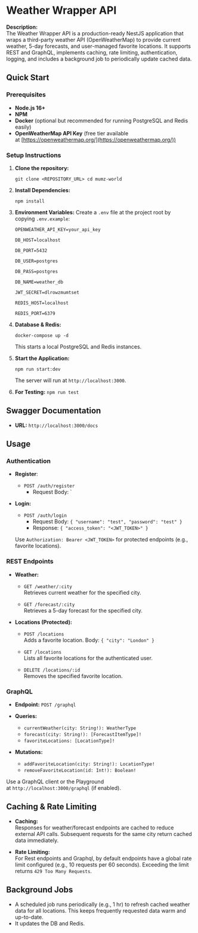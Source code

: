 # Weather Wrapper API

**Description:**  
The Weather Wrapper API is a production-ready NestJS application that wraps a third-party weather API (OpenWeatherMap) to provide current weather, 5-day forecasts, and user-managed favorite locations. It supports REST and GraphQL, implements caching, rate limiting, authentication, logging, and includes a background job to periodically update cached data.

## Quick Start

### Prerequisites

- **Node.js 16+**
- **NPM**
- **Docker** (optional but recommended for running PostgreSQL and Redis easily)
- **OpenWeatherMap API Key** (free tier available at [https://openweathermap.org/](https://openweathermap.org/))

### Setup Instructions

1. **Clone the repository:**
    
    `git clone <REPOSITORY_URL> cd mumz-world`
    
2. **Install Dependencies:**
    
    `npm install`
    
3. **Environment Variables:** Create a `.env` file at the project root by copying `.env.example`:
    ```
    OPENWEATHER_API_KEY=your_api_key

    DB_HOST=localhost

    DB_PORT=5432

    DB_USER=postgres

    DB_PASS=postgres

    DB_NAME=weather_db

    JWT_SECRET=dlrowzmumtset

    REDIS_HOST=localhost

    REDIS_PORT=6379
    ```
    
4. **Database & Redis:**
    
    `docker-compose up -d`
    
    This starts a local PostgreSQL and Redis instances.
    
5. **Start the Application:**
    
    `npm run start:dev`
    
    The server will run at `http://localhost:3000`.

6. **For Testing:**
    `npm run test`

## Swagger Documentation

- **URL:** `http://localhost:3000/docs`

## Usage

### Authentication

- **Register**:

	- `POST /auth/register`
		- Request Body: 
`
- **Login:**
    
    - `POST /auth/login`
	    - Request Body: `{ "username": "test", "password": "test" }`
	    - Response: `{ "access_token": "<JWT_TOKEN>" }`
    
    Use `Authorization: Bearer <JWT_TOKEN>` for protected endpoints (e.g., favorite locations).

### REST Endpoints

- **Weather:**
    
    - `GET /weather/:city`  
        Retrieves current weather for the specified city.
        
    - `GET /forecast/:city`  
        Retrieves a 5-day forecast for the specified city.
        
- **Locations (Protected):**
    
    - `POST /locations`  
        Adds a favorite location. Body: `{ "city": "London" }`
        
    - `GET /locations`  
        Lists all favorite locations for the authenticated user.
        
    - `DELETE /locations/:id`  
        Removes the specified favorite location.
        

### GraphQL

- **Endpoint:** `POST /graphql`
    
- **Queries:**
    
    - `currentWeather(city: String!): WeatherType`
    - `forecast(city: String!): [ForecastItemType]!`
    - `favoriteLocations: [LocationType]!`
- **Mutations:**
    
    - `addFavoriteLocation(city: String!): LocationType!`
    - `removeFavoriteLocation(id: Int!): Boolean!`

Use a GraphQL client or the Playground at `http://localhost:3000/graphql` (if enabled).

## Caching & Rate Limiting

- **Caching:**  
    Responses for weather/forecast endpoints are cached to reduce external API calls. Subsequent requests for the same city return cached data immediately.
    
- **Rate Limiting:**  
    For Rest endpoints and Graphql,  by default endpoints have a global rate limit configured (e.g., 10 requests per 60 seconds). Exceeding the limit returns `429 Too Many Requests`.
    

## Background Jobs

- A scheduled job runs periodically (e.g., 1 hr) to refresh cached weather data for all locations. This keeps frequently requested data warm and up-to-date.
- It updates the DB and Redis.
